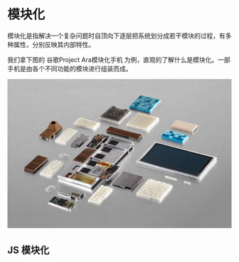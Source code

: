 # 模块化

模块化是指解决一个复杂问题时自顶向下逐层把系统划分成若干模块的过程，有多种属性，分别反映其内部特性。

我们拿下图的 谷歌Project Ara模块化手机 为例，直观的了解什么是模块化。一部手机是由各个不同功能的模块进行组装而成。

![](/assets/手机模块.jpg)

## JS 模块化



